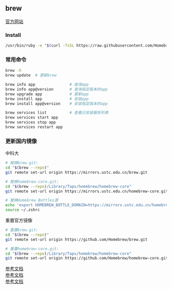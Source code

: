 brew
---
[官方网站](https://brew.sh/)

### Install
```sh
/usr/bin/ruby -e "$(curl -fsSL https://raw.githubusercontent.com/Homebrew/install/master/install)"
```

### 常用命令
```sh
brew -h
brew update  # 更新brew

brew info app               # 查询app
brew info app@version       # 查询指定版本的app
brew upgrade app            # 更新app
brew install app            # 安装app
brew install app@version    # 安装指定版本的app

brew services list          # 查看已安装服务列表
brew services start app
brew services stop app
brew services restart app
```


### 更新国内镜像
中科大
```sh
# 替换brew.git:
cd "$(brew --repo)"
git remote set-url origin https://mirrors.ustc.edu.cn/brew.git

# 替换homebrew-core.git:
cd "$(brew --repo)/Library/Taps/homebrew/homebrew-core"
git remote set-url origin https://mirrors.ustc.edu.cn/homebrew-core.git

# 替换Homebrew Bottles源
echo 'export HOMEBREW_BOTTLE_DOMAIN=https://mirrors.ustc.edu.cn/homebrew-bottles' >> ~/.zshrc
source ~/.zshrc
```



重置官方镜像
```sh
# 重置brew.git:
cd "$(brew --repo)"
git remote set-url origin https://github.com/Homebrew/brew.git

# 重置homebrew-core.git:
cd "$(brew --repo)/Library/Taps/homebrew/homebrew-core"
git remote set-url origin https://github.com/Homebrew/homebrew-core.git
```

[参考文档](https://lug.ustc.edu.cn/wiki/mirrors/help/brew.git)  
[参考文档](https://www.jianshu.com/p/6523d3eee50d)  
[参考文档](https://blog.csdn.net/lwplwf/article/details/79097565)  